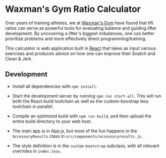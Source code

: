Waxman's Gym Ratio Calculator
=============================

Over years of training athletes, we at [Waxman's Gym](http://www.waxmansgym.com) have found that lift ratios can serve as powerful tools for evaluating balance and guiding lifter development. By uncovering a lifter's biggest imbalances, one can better prioritize problems and more effectively direct programming/training.

This calculator is web application built in [React](https://facebook.github.io/react/) that takes as input various exercises and produces advice on how one can improve their Snatch and Clean & Jerk.

## Development

- Install all dependencies with `npm install`.
- Start the development server by running `npm run start-all`. This will run both the React build toolchain as well as the custom-boostrap less toolchain in parallel.
- Compile an optimized build with `npm run build`, and then upload the entire build directory to your web host.

- The main app is in App.js, but most of the fun happens in the `AccessoryResults` class in `src/components/accessoryresults.js`.
- The style definition is in the `custom-bootstrap` subclass, with all relevant overrides in `index.less`.

